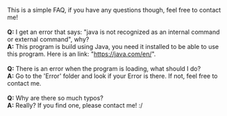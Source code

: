 This is a simple FAQ, if you have any questions though, feel free to contact me!
<br />
<br />
**Q:** I get an error that says: "java is not recognized as an internal command or external command", why?
<br />
**A:** This program is build using Java, you need it installed to be able to use this program. Here is an link: "https://java.com/en/".
<br />
<br />
**Q:** There is an error when the program is loading, what should I do?
<br />
**A:** Go to the 'Error' folder and look if your Error is there. If not, feel free to contact me.
<br />
<br />
**Q:** Why are there so much typos?
<br />
**A:** Really? If you find one, please contact me! :/
